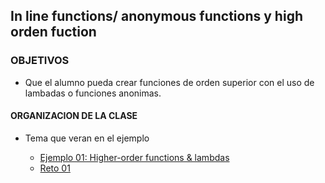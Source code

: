 
## In line functions/ anonymous functions y high orden fuction

### OBJETIVOS 

- Que el alumno pueda crear funciones de orden superior con el uso de lambadas o funciones anonimas. 

#### ORGANIZACION DE LA CLASE 

- Tema que veran en el ejemplo

	- [Ejemplo 01: Higher-order functions & lambdas](Ejemplo-01)
	- [Reto 01](Reto-01)

